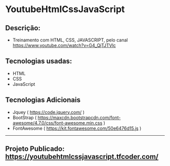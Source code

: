 # YoutubeHtmlCssJavaScript

## Descrição:

- Treinamento com HTML, CSS, JAVASCRIPT, pelo canal https://www.youtube.com/watch?v=G4_QjTJTVlc

## Tecnologias usadas:

- HTML
- CSS
- JavaScript

## Tecnologias Adicionais

- Jquey ( https://code.jquery.com/ )
- BootStrap ( https://maxcdn.bootstrapcdn.com/font-awesome/4.7.0/css/font-awesome.min.css )
- FontAwesome ( https://kit.fontawesome.com/50e6476d15.js )

<hr>

## Projeto Publicado: https://youtubehtmlcssjavascript.tfcoder.com/
